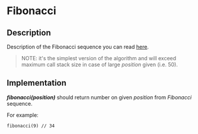 # Fibonacci

## Description

Description of the Fibonacci sequence you can read [here](https://en.wikipedia.org/wiki/Fibonacci_number).
> NOTE: it's the simplest version of the algorithm and will exceed maximum call stack size in case of large _position_
given (i.e. 50).

## Implementation

**_fibonacci(position)_** should return number on given _position_ from _Fibonacci_ sequence.

For example:

```
fibonacci(9) // 34
```
